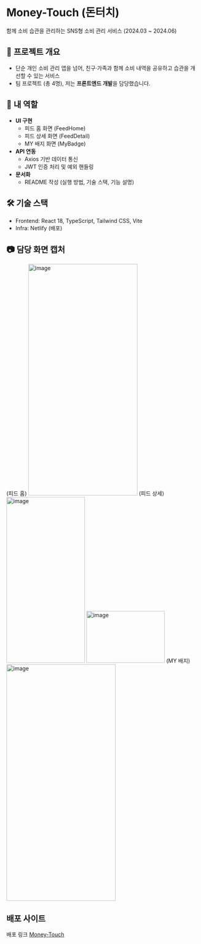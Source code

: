# Money-Touch (돈터치)
함께 소비 습관을 관리하는 SNS형 소비 관리 서비스 (2024.03 ~ 2024.06)

## 📌 프로젝트 개요
- 단순 개인 소비 관리 앱을 넘어, 친구·가족과 함께 소비 내역을 공유하고 습관을 개선할 수 있는 서비스
- 팀 프로젝트 (총 4명), 저는 **프론트엔드 개발**을 담당했습니다.

## 👤 내 역할
- **UI 구현**
  - 피드 홈 화면 (FeedHome)
  - 피드 상세 화면 (FeedDetail)
  - MY 배지 화면 (MyBadge)
- **API 연동**
  - Axios 기반 데이터 통신
  - JWT 인증 처리 및 예외 핸들링
- **문서화**
  - README 작성 (실행 방법, 기술 스택, 기능 설명)

## 🛠 기술 스택
- Frontend: React 18, TypeScript, Tailwind CSS, Vite
- Infra: Netlify (배포)

## 📷 담당 화면 캡처
(피드 홈)
<img width="284" height="603" alt="image" src="https://github.com/user-attachments/assets/68f4b10c-0247-43f5-8f57-1a6ddc465b4c" />
(피드 상세)
<img width="204" height="432" alt="image" src="https://github.com/user-attachments/assets/a0db5e1b-76ec-45b4-adf6-484ac9f45d0d" />
<img width="204" height="135" alt="image" src="https://github.com/user-attachments/assets/3c8bcf56-8556-41d1-8859-46035d0cb2e1" />
(MY 배지)
<img width="284" height="616" alt="image" src="https://github.com/user-attachments/assets/76912ea0-0b46-4b02-a451-77cac51e69c0" />


## 배포 사이트
배포 링크
[Money-Touch](https://dont-touch.netlify.app/)
